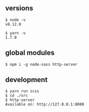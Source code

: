 ## versions

```
$ node -v
v8.12.0

$ yarn -v
1.7.0
```

## global modules

```
$ npm i -g node-sass http-server
```

## development

```
$ yarn run scss
$ cd ./src
$ http-server
Available on: http://127.0.0.1:8080
```

